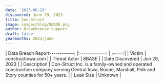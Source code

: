 ```yaml
---
date: '2023-06-29'
discovered: June 29, 2023
title: Con-Struct
image: images/blog/8BASE.png
author: Breachsense Support
draft: false
yearmonths: 2023/june
---
```


| Data Breach Report------------:     |:-------------:    | :-----:|
| Victim      | constructiowa.com      | 
| Threat Actor      | 8BASE      | 
| Date Discovered      | Jun 29, 2023      | 
| Description      | Con-Struct Inc. is a family-owned and operated construction company serving Central Iowa, Boone, Marshall, Polk and Story counties for 50+ years.      | 
| Leak Size      | Unknown      | 

